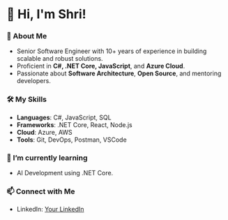 # 👋 Hi, I'm Shri!

### 🚀 About Me
- Senior Software Engineer with 10+ years of experience in building scalable and robust solutions.
- Proficient in **C#, .NET Core, JavaScript**, and **Azure Cloud**.
- Passionate about **Software Architecture**, **Open Source**, and mentoring developers.

### 🛠️ My Skills
- **Languages**: C#, JavaScript, SQL
- **Frameworks**: .NET Core, React, Node.js
- **Cloud**: Azure, AWS
- **Tools**: Git, DevOps, Postman, VSCode

### 🌱 I’m currently learning
- AI Development using .NET Core.

### 📫 Connect with Me
- LinkedIn: [Your LinkedIn](https://www.linkedin.com/in/shrinidhiacharya/)

